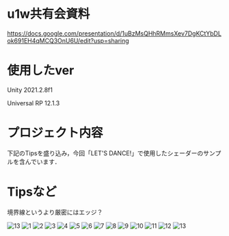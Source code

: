 # u1w共有会資料
https://docs.google.com/presentation/d/1uBzMsQHhRMmsXev7DgKCtYbDLok691EH4qMCQ3OnU6U/edit?usp=sharing

# 使用したver
Unity 2021.2.8f1

Universal RP 12.1.3

# プロジェクト内容
下記のTipsを盛り込み，今回「LET'S DANCE!」で使用したシェーダーのサンプルを含んでいます．

# Tipsなど

境界線というより厳密にはエッジ？

![13](https://user-images.githubusercontent.com/50489724/170823433-9424b7a0-58eb-4c63-85e8-0e4d21d18fa5.png)
![1](https://user-images.githubusercontent.com/50489724/170823429-3cb6cc43-a939-4e8d-9ae5-74e7c040766f.png)
![2](https://user-images.githubusercontent.com/50489724/170823168-e3e22f77-ea0f-460e-8377-76480fa195b4.png)
![3](https://user-images.githubusercontent.com/50489724/170823170-99f163a7-f3ba-49ee-9b38-2e19b0a2e9ff.png)
![4](https://user-images.githubusercontent.com/50489724/170823172-3bd1165a-7a3a-4e3c-81f8-901429034c92.png)
![5](https://user-images.githubusercontent.com/50489724/170823174-527545a4-045c-4dd2-be5f-f11a839228a9.png)
![6](https://user-images.githubusercontent.com/50489724/170823176-120147d3-f6fb-4d49-a9ac-03d8b952370c.png)
![7](https://user-images.githubusercontent.com/50489724/170823177-25c24bfb-8570-4789-9376-25157ee2afa8.png)
![8](https://user-images.githubusercontent.com/50489724/170823179-c58aa688-eedd-4203-8337-423c1c295d48.png)
![9](https://user-images.githubusercontent.com/50489724/170823182-9edbec42-a0c1-4260-a91d-b5bf711f4b61.png)
![10](https://user-images.githubusercontent.com/50489724/170823183-7986afa2-63a9-4f1c-922d-5460eada90ac.png)
![11](https://user-images.githubusercontent.com/50489724/170823184-9ae8090c-7767-46bc-bfe0-e8f9c342340d.png)
![12](https://user-images.githubusercontent.com/50489724/170823185-f1f81d5b-9e8e-4189-a3bb-fd15f334f6eb.png)
![13](https://user-images.githubusercontent.com/50489724/170823187-3f936f0f-2e48-4a79-9d2b-27df0dba3816.gif)
